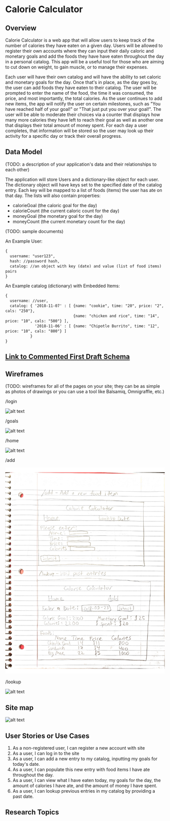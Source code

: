 # Calorie Calculator

## Overview

Calorie Calculator is a web app that will allow users to keep track of the number of calories they have eaten on a given day. 
Users will be allowed to register their own accounts where they can input their daily caloric and 
monetary goals and add the foods they have have eaten throughout the day in a personal catalog. 
This app will be a useful tool for those who are aiming to cut down on weight, to gain muscle, or to manage their expenses.

Each user will have their own catalog and will have the ability to set caloric and monetary goals for the day. 
Once that's in place, 
as the day goes by, the user can add foods they have eaten to their catalog. The user will be prompted to enter the name
of the food, the time it was consumed, the price, and most importantly, the total calories. As the user continues 
to add new items, the app will notify the user on certain milestones, such as "You have reached half of your goal!" or 
"That just put you over your goal!". The user will be able to moderate their choices via a counter that displays how many 
more calories they have left to reach their goal as well as another one that displays their total amount of money spent.
For each day a user completes, that information will be stored so the user may
look up their activity for a specific day or track their overall progress.

## Data Model

(TODO: a description of your application's data and their relationships to each other)

The application will store Users and a dictionary-like object for each user.
The dictionary object will have keys set to the specified date of the catalog entry.
Each key will be mapped to a list of foods (items) the user has ate on that day.
The lists will also contain properties:
- calorieGoal (the caloric goal for the day)
- calorieCount (the current caloric count for the day)
- moneyGoal (the monetary goal for the day)
- moneyCount (the current monetary count for the day)

(TODO: sample documents)

An Example User:

```
{
  username: "user123",
  hash: //password hash,
  catalog: //an object with key (date) and value (list of food items) pairs
}
```

An Example catalog (dictionary) with Embedded Items:

```
{
  username: //user,
  catalog: { '2018-11-07' : [ {name: "cookie", time: "20", price: "2", cals: "250"},
                              {name: "chicken and rice", time: "14", price: "10", cals: "500"} ],
             '2018-11-06' : [ {name: "Chipotle Burrito", time: "12", price: "10", cals: "800"} ]
           }
}
```

## [Link to Commented First Draft Schema](src/db.js)

## Wireframes

(TODO: wireframes for all of the pages on your site; they can be as simple as photos of drawings or you can use a tool like Balsamiq, Omnigraffle, etc.)

/login 

![alt text](documentation/login.jpg)

/goals

![alt text](documentation/goals.jpg)

/home 

![alt text](documentation/home.jpg)

/add

![alt text](documentation/add.jpg)

/lookup

![alt text](documentation/lookup.jpg)

## Site map

![alt text](documentation/sitemap.jpg)

## User Stories or Use Cases

1. As a non-registered user, I can register a new account with site
2. As a user, I can log in to the site
3. As a user, I can add a new entry to my catalog, inputting my goals for today's date.
4. As a user, I can populate this new entry with food items I have ate throughout the day.
5. As a user, I can view what I have eaten today, my goals for the day, the amount of calories I
have ate, and the amount of money I have spent.
6. As a user, I can lookup previous entries in my catalog by providing a past date.

## Research Topics
